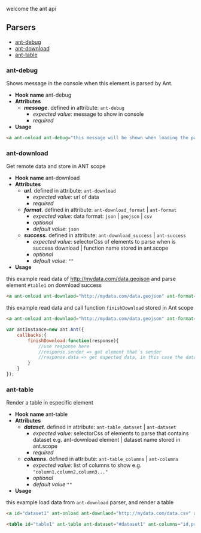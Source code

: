 welcome the ant api

## Parsers

- [ant-debug](#ant-debug)
- [ant-download](#ant-download)
- [ant-table](#ant-table)

### ant-debug
Shows message in the console when this element is parsed by Ant.

- **Hook name** ant-debug
- **Attributes**
    - **_message_**. defined in attribute: ``ant-debug``
        - *expected value:* message to show in console
        - *required*
- **Usage** 
```html 
<a ant-onload ant-debug="this message will be shown when loading the page"></a>
```

### ant-download
Get remote data and store in ANT scope

- **Hook name** ant-download
- **Attributes**
    - **_url_**. defined in attribute: ``ant-download``
        - *expected value:* url of data
        - *required*
    - **_format_**. defined in attribute: ``ant-download_format`` | ``ant-format``
        - *expected value:* data format: ``json`` | ``geojson`` | ``csv``
        - *optional*
        - *default value*: ``json``
    - **_success._** defined in attribute: ``ant-download_success`` | ``ant-success``
        - *expected value:* selectorCss of elements to parse when is success download | function name stored in ant.scope
        - *optional*
        - *default value*: ``""``
- **Usage** 

this example read data of http://mydata.com/data.geojson and parse element `#table1` on download success
```html 
<a ant-onload ant-downlaod="http://mydata.com/data.geojson" ant-format="geojson" ant-success="#table1"></a>
```
this example read data and call function ``finishDownload`` stored in Ant scope
```html 
<a ant-onload ant-downlaod="http://mydata.com/data.geojson" ant-format="geojson" ant-success="finishDownload"></a>
```
```javascript
var antInstance=new ant.Ant({
    callbacks:{
        finishDownload:function(response){
            //use response here
            //response.sender => get element that´s sender 
            //response.data => get espected data, in this case the dataset
        }
    }
});
```

### ant-table
Render a table in especific element

- **Hook name** ant-table
- **Attributes**
    - **_dataset_**. defined in attribute: ``ant-table_dataset`` | ``ant-dataset``
        - *expected value:* selectorCss of elements to parse that contains dataset e.g. ant-download element | dataset name stored in ant.scope
        - *required*
    - **_columns_**. defined in attribute: ``ant-table_columns`` | ``ant-columns``
        - *expected value:* list of columns to show e.g. ``"column1,column2,column3..."``
        - *optional*
        - *default value* ``""``
- **Usage** 

this example load data from ``ant-download`` parser, and render a table 
```html 
<a id="dataset1" ant-onload ant-downlaod="http://mydata.com/data.csv" ant-format="csv" ant-success="#table1"></a>

<table id="table1" ant-table ant-dataset="#dataset1" ant-columns="id,price,name"></table>
```


